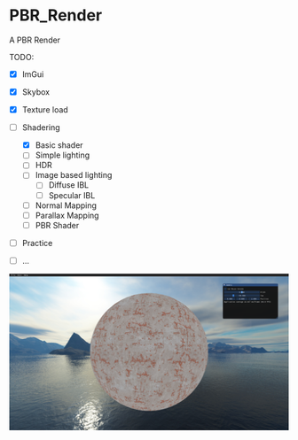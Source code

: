 # PBR_Render
 
A PBR Render

TODO:
- [x] ImGui
- [x] Skybox
- [x] Texture load
- [ ] Shadering
  - [x] Basic shader
  - [ ] Simple lighting
  - [ ] HDR
  - [ ] Image based lighting
    - [ ] Diffuse IBL
    - [ ] Specular IBL
  - [ ] Normal Mapping
  - [ ] Parallax Mapping
  - [ ] PBR Shader
- [ ] Practice
- [ ] ...


![avatar](https://raw.githubusercontent.com/wnkai/PBR_Render/master/example/20200614.png)